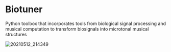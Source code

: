 
# Biotuner
Python toolbox that incorporates tools from biological signal processing and musical computation to transform biosignals into microtonal musical structures

![20210512_214349](https://user-images.githubusercontent.com/49297774/118917786-9e7b8b00-b8ff-11eb-9f3f-61876791cf87.jpg)

